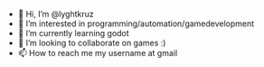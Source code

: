- 👋 Hi, I’m @lyghtkruz
- 👀 I’m interested in programming/automation/gamedevelopment
- 🌱 I’m currently learning godot
- 💞️ I’m looking to collaborate on games :)
- 📫 How to reach me my username at gmail

<!---
lyghtkruz/lyghtkruz is a ✨ special ✨ repository because its `README.md` (this file) appears on your GitHub profile.
You can click the Preview link to take a look at your changes.
--->
